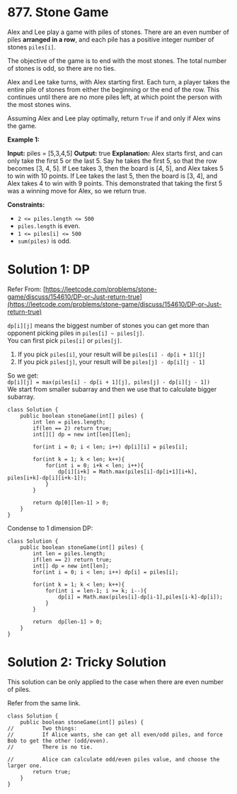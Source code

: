 # 877. Stone Game
Alex and Lee play a game with piles of stones. There are an even number of piles  **arranged in a row**, and each pile has a positive integer number of stones  `piles[i]`.

The objective of the game is to end with the most stones. The total number of stones is odd, so there are no ties.

Alex and Lee take turns, with Alex starting first. Each turn, a player takes the entire pile of stones from either the beginning or the end of the row. This continues until there are no more piles left, at which point the person with the most stones wins.

Assuming Alex and Lee play optimally, return  `True` if and only if Alex wins the game.

**Example 1:**

**Input:** piles = [5,3,4,5]
**Output:** true
**Explanation:** 
Alex starts first, and can only take the first 5 or the last 5.
Say he takes the first 5, so that the row becomes [3, 4, 5].
If Lee takes 3, then the board is [4, 5], and Alex takes 5 to win with 10 points.
If Lee takes the last 5, then the board is [3, 4], and Alex takes 4 to win with 9 points.
This demonstrated that taking the first 5 was a winning move for Alex, so we return true.

**Constraints:**

-   `2 <= piles.length <= 500`
-   `piles.length`  is even.
-   `1 <= piles[i] <= 500`
-   `sum(piles)`  is odd.

# Solution 1: DP
Refer From: [https://leetcode.com/problems/stone-game/discuss/154610/DP-or-Just-return-true](https://leetcode.com/problems/stone-game/discuss/154610/DP-or-Just-return-true)

`dp[i][j]`  means the biggest number of stones you can get more than opponent picking piles in  `piles[i] ~ piles[j]`.  
You can first pick  `piles[i]`  or  `piles[j]`.

1.  If you pick  `piles[i]`, your result will be  `piles[i] - dp[i + 1][j]`
2.  If you pick  `piles[j]`, your result will be  `piles[j] - dp[i][j - 1]`

So we get:  
`dp[i][j] = max(piles[i] - dp[i + 1][j], piles[j] - dp[i][j - 1])`  
We start from smaller subarray and then we use that to calculate bigger subarray.

```
class Solution {
    public boolean stoneGame(int[] piles) {
        int len = piles.length;
        if(len == 2) return true;
        int[][] dp = new int[len][len];
        
        for(int i = 0; i < len; i++) dp[i][i] = piles[i];
        
        for(int k = 1; k < len; k++){
            for(int i = 0; i+k < len; i++){
                dp[i][i+k] = Math.max(piles[i]-dp[i+1][i+k], piles[i+k]-dp[i][i+k-1]);
            }
        }
        
        return dp[0][len-1] > 0;
    }
}
```

Condense to 1 dimension DP:
```
class Solution {
    public boolean stoneGame(int[] piles) {
        int len = piles.length;
        if(len == 2) return true;
        int[] dp = new int[len];        
        for(int i = 0; i < len; i++) dp[i] = piles[i];
        
        for(int k = 1; k < len; k++){
            for(int i = len-1; i >= k; i--){
                dp[i] = Math.max(piles[i]-dp[i-1],piles[i-k]-dp[i]);
            }
        }

        return  dp[len-1] > 0;
    }
}
```

# Solution 2: Tricky Solution
This solution can be only applied to the case when there are even number of piles.

Refer from the same link.
```
class Solution {
    public boolean stoneGame(int[] piles) {
//         Two things:
//         If Alice wants, she can get all even/odd piles, and force Bob to get the other (odd/even).
//         There is no tie.
        
//         Alice can calculate odd/even piles value, and choose the larger one.
        return true;
    }
}
```
